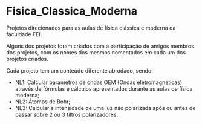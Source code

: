 # Fisica_Classica_Moderna

Projetos direcionados para as aulas de física clássica e moderna da faculdade FEI.

Alguns dos projetos foram criados com a participação de amigos membros dos projetos, com os nomes dos mesmos comentados em cada um dos projetos criados.

Cada projeto tem um conteúdo diferente abrodado, sendo:

- NL1: Calcular parametros de ondas OEM (Ondas eletromagneticas) através de fórmulas e cálculos apresentados durante as aulas de física moderna;
- NL2: Átomos de Bohr;
- NL3: Calcular a intensidade de uma luz não polarizada após ou antes de passar sobre 2 ou 3 filtros polarizadores.
